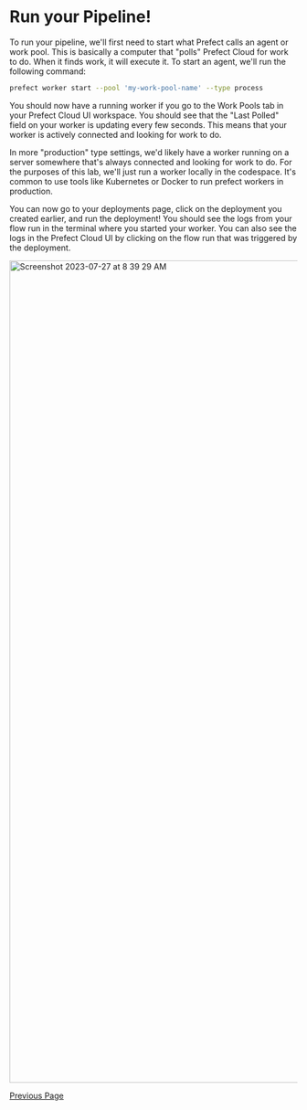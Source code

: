 # Run your Pipeline!
To run your pipeline, we'll first need to start what Prefect calls an agent or work pool. This is basically a computer that "polls" Prefect Cloud for work to do. When it finds work, it will execute it. To start an agent, we'll run the following command:

```bash
prefect worker start --pool 'my-work-pool-name' --type process
```

You should now have a running worker if you go to the Work Pools tab in your Prefect Cloud UI workspace. You should see that the "Last Polled" field on your worker is updating every few seconds. This means that your worker is actively connected and looking for work to do.

In more "production" type settings, we'd likely have a worker running on a server somewhere that's always connected and looking for work to do. For the purposes of this lab, we'll just run a worker locally in the codespace. It's common to use tools like Kubernetes or Docker to run prefect workers in production.

You can now go to your deployments page, click on the deployment you created earlier, and run the deployment! You should see the logs from your flow run in the terminal where you started your worker. You can also see the logs in the Prefect Cloud UI by clicking on the flow run that was triggered by the deployment.

<img width="1440" alt="Screenshot 2023-07-27 at 8 39 29 AM" src="https://github.com/analytics8/prefect-dbt-starter/assets/44027587/a5915967-97e9-412d-8228-b3aae4999a60">

[Previous Page](06_create_weather_dbt_models.md)
